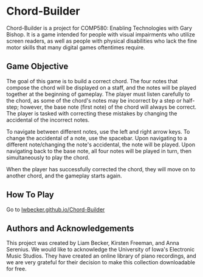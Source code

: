 # Chord-Builder

Chord-Builder is a project for COMP580: Enabling Technologies with Gary Bishop. It is a game intended for people with visual impairments who utilize screen readers, as well as people with physical disabilities who lack the fine motor skills that many digital games oftentimes require. 

## Game Objective

The goal of this game is to build a correct chord. The four notes that compose the chord will be displayed on a staff, and the notes will be played together at the beginning of gameplay. The player must listen carefully to the chord, as some of the chord's notes may be incorrect by a step or half-step; however, the base note (first note) of the chord will always be correct. The player is tasked with correcting these mistakes by changing the accidental of the incorrect notes.

To navigate between different notes, use the left and right arrow keys. To change the accidental of a note, use the spacebar. Upon navigating to a different note/changing the note's accidental, the note will be played. Upon navigating back to the base note, all four notes will be played in turn, then simultaneously to play the chord. 

When the player has successfully corrected the chord, they will move on to another chord, and the gameplay starts again.

## How To Play

Go to [lwbecker.github.io/Chord-Builder](https://lwbecker.github.io/Chord-Builder/)

## Authors and Acknowledgements

This project was created by Liam Becker, Kirsten Freeman, and Anna Serenius.
We would like to acknowledge the University of Iowa's Electronic Music Studios. They have created an online library of piano recordings, and we are very grateful for their decision to make this collection downloadable for free. 


